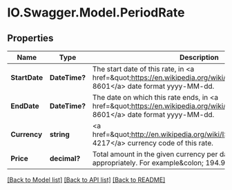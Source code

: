 # IO.Swagger.Model.PeriodRate
## Properties

Name | Type | Description | Notes
------------ | ------------- | ------------- | -------------
**StartDate** | **DateTime?** | The start date of this rate, in &lt;a href&#x3D;\&quot;https://en.wikipedia.org/wiki/ISO_8601\&quot;&gt;ISO 8601&lt;/a&gt; date format yyyy-MM-dd. | 
**EndDate** | **DateTime?** | The date on which this rate ends, in &lt;a href&#x3D;\&quot;https://en.wikipedia.org/wiki/ISO_8601\&quot;&gt;ISO 8601&lt;/a&gt; date format yyyy-MM-dd. | 
**Currency** | **string** | &lt;a href&#x3D;\&quot;http://en.wikipedia.org/wiki/ISO_4217\&quot;&gt;ISO 4217&lt;/a&gt; currency code of this rate. | 
**Price** | **decimal?** | Total amount in the given currency per day of this rate, formatted appropriately. For example&amp;colon; 194.99. | 

[[Back to Model list]](../README.md#documentation-for-models) [[Back to API list]](../README.md#documentation-for-api-endpoints) [[Back to README]](../README.md)

